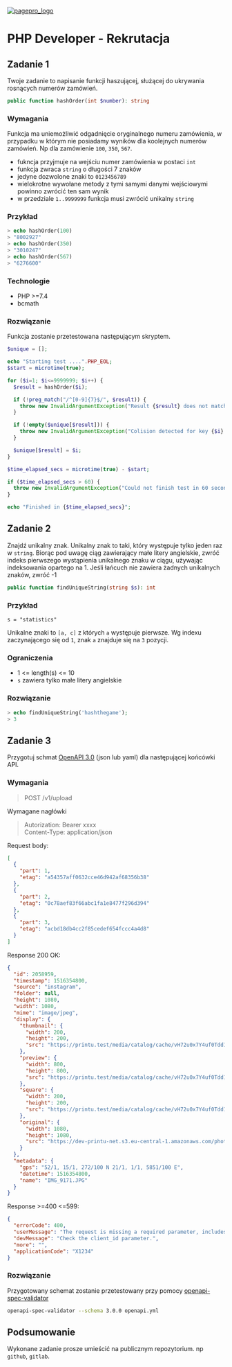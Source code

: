 [![pagepro_logo](https://avatars.githubusercontent.com/u/15818995?s=96&v=4)](https://printu.pl/)

# PHP Developer - Rekrutacja

## Zadanie 1
Twoje zadanie to napisanie funkcji haszującej, służącej do ukrywania rosnących numerów zamówień. 

```php
public function hashOrder(int $number): string
```

### Wymagania
Funkcja ma uniemożliwić odgadnięcie oryginalnego numeru zamówienia, w przypadku w którym nie posiadamy wyników dla koolejnych numerów zamówień. Np dla zamówienie `100`, `350`, `567`.

 - fukncja przyjmuje na wejściu numer zamówienia w postaci `int`
 - funkcja zwraca `string` o długości 7 znaków
 - jedyne dozwolone znaki to `0123456789`
 - wielokrotne wywołane metody z tymi samymi danymi wejściowymi powinno zwrócić ten sam wynik
 - w przedziale `1..9999999` funkcja musi zwrócić unikalny `string`

### Przykład

```php
> echo hashOrder(100)
> "8002927"
> echo hashOrder(350)
> "3010247"
> echo hashOrder(567)
> "6276600"
```

### Technologie
 - PHP >=7.4
 - bcmath

### Rozwiązanie

Funkcja zostanie przetestowana następującym skryptem.

```php
$unique = [];

echo "Starting test ....".PHP_EOL;
$start = microtime(true);

for ($i=1; $i<=9999999; $i++) {
  $result = hashOrder($i);

  if (!preg_match("/^[0-9]{7}$/", $result)) {
    throw new InvalidArgumentException("Result {$result} does not match regex");
  }

  if (!empty($unique[$result])) {
    throw new InvalidArgumentException("Colision detected for key {$i}:{$unique[$result]} and result {$result}");
  }

  $unique[$result] = $i;
}

$time_elapsed_secs = microtime(true) - $start;

if ($time_elapsed_secs > 60) {
  throw new InvalidArgumentException("Could not finish test in 60 seconds");
}

echo "Finished in {$time_elapsed_secs}";
```

## Zadanie 2
Znajdź unikalny znak. Unikalny znak to taki, który występuje tylko jeden raz w `string`. Biorąc pod uwagę ciąg zawierający małe litery angielskie, zwróć indeks pierwszego wystąpienia unikalnego znaku w ciągu, używając indeksowania opartego na 1. Jeśli łańcuch nie zawiera żadnych unikalnych znaków, zwróć -1

```php
public function findUniqueString(string $s): int
```

### Przykład 
`s = "statistics"`

Unikalne znaki to `[a, c]` z których `a` występuje pierwsze. Wg indexu zaczynającego się od `1`, znak `a` znajduje się na `3` pozycji.

### Ograniczenia
 - 1 <= length(s) <= 10
 - `s` zawiera tylko małe litery angielskie


### Rozwiązanie

```php
> echo findUniqueString('hashthegame');
> 3
```

## Zadanie 3
Przygotuj schmat [OpenAPI 3.0](https://swagger.io/specification/) (json lub yaml) dla następującej końcówki API. 

### Wymagania

> POST /v1/upload

Wymagane nagłówki
> Autorization: Bearer xxxx  
> Content-Type: application/json  
>
Request body:
```json
[
  {
    "part": 1,
    "etag": "a54357aff0632cce46d942af68356b38"
  },
  {
    "part": 2,
    "etag": "0c78aef83f66abc1fa1e8477f296d394"
  },
  {
    "part": 3,
    "etag": "acbd18db4cc2f85cedef654fccc4a4d8"
  }
]
```

Response 200 OK:
```json
{
  "id": 2058959,
  "timestamp": 1516354800,
  "source": "instagram",
  "folder": null,
  "height": 1080,
  "width": 1080,
  "mime": "image/jpeg",
  "display": {
    "thumbnail": {
      "width": 200,
      "height": 200,
      "src": "https://printu.test/media/catalog/cache/vH72u0x7Y4uf0Tdd1j%252F34EFgAluLOcapxlHI0rcqWYDEZi8ph6XztIGW4VGE1cuYIyIE/image.jpg"
    },
    "preview": {
      "width": 800,
      "height": 800,
      "src": "https://printu.test/media/catalog/cache/vH72u0x7Y4uf0Tdd1j%252F34EFgAluLOcapxlHI0rcqWYDEZi8ph6XztIsI%252BRE60RFRtAsn/image.jpg"
    },
    "square": {
      "width": 200,
      "height": 200,
      "src": "https://printu.test/media/catalog/cache/vH72u0x7Y4uf0Tdd1j%252F34EFgAluLOcapxlHI0rcqWYDEZi8ph6XztIsI%252BRE60RFRtAsn/image.jpg"
    },
    "original": {
      "width": 1080,
      "height": 1080,
      "src": "https://dev-printu-net.s3.eu-central-1.amazonaws.com/photobook/12/7/0/2058959.jpg?X-Amz-Content-Sha256=UNSIGNED-PAYLOAD&X-Amz-Algorithm=AWS4-HMAC-SHA256&X-Amz-Credential=AKIAILKHTK5ZOAVQB23Q%2F20180209%2Feu-central-1%2Fs3%2Faws4_request&X-Amz-Date=20180209T092316Z&X-Amz-SignedHeaders=host&X-Amz-Expires=518400&X-Amz-Signature=cc95d836e2235992e1948add1bc8f5cdb35d39dc974f8cfa23efd9895db32d38"
    }
  },
  "metadata": {
    "gps": "52/1, 15/1, 272/100 N 21/1, 1/1, 5851/100 E",
    "datetime": 1516354800,
    "name": "IMG_9171.JPG"
  }
}
```

Response >=400 <=599:
```json
{
  "errorCode": 400,
  "userMessage": "The request is missing a required parameter, includes an invalid parameter value, includes a parameter more than once, or is otherwise malformed.",
  "devMessage": "Check the client_id parameter.",
  "more": "",
  "applicationCode": "X1234"
}
```

### Rozwiązanie

Przygotowany schemat zostanie przetestowany przy pomocy [openapi-spec-validator](https://github.com/python-openapi/openapi-spec-validator)

```bash
openapi-spec-validator --schema 3.0.0 openapi.yml
```


## Podsumowanie

Wykonane zadanie prosze umieścić na publicznym repozytorium. np `github`, `gitlab`.